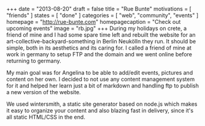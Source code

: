 +++
date = "2013-08-20"
draft = false
title = "Rue Bunte"
motivations = [ "friends" ]
states = [ "done" ]
categories = [ "web", "community", "events" ]
homepage = "http://rue-bunte.com"
homepagecaption = "Check out upcoming events"
image = "rb.jpg"
+++
During my holidays on crete, a friend of mine and I had some spare time left and rebuilt the website for an art-collective-backyard-something in Berlin Neukölln they run. It should be simple, both in its aesthetics and its caring for. I called a friend of mine at work in germany to setup FTP and the domain and we went online before returning to germany.
<!--more-->
My main goal was for Angelina to be able to add/edit events, pictures and content on her own. I decided to not use any content management system for it and helped her learn just a bit of markdown and handling ftp to publish a new version of the website.

We used wintersmith, a static site generator based on node.js which makes it easy to organize your content and also blazing fast in delivery, since it's all static HTML/CSS in the end.
